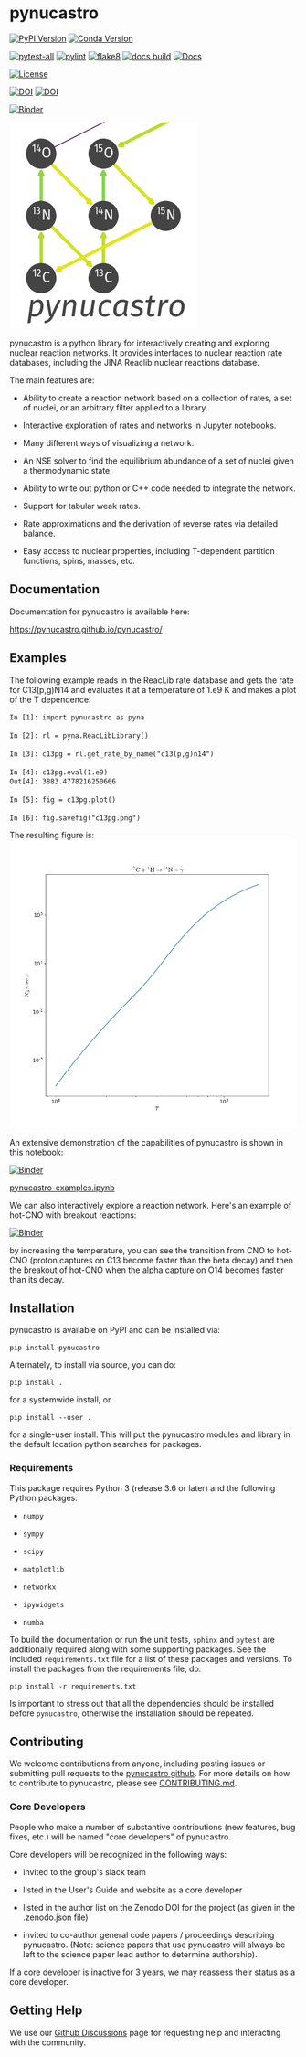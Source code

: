 # pynucastro

[![PyPI Version](https://img.shields.io/pypi/v/pynucastro)](https://pypi.org/project/pynucastro)
[![Conda Version](https://img.shields.io/conda/vn/conda-forge/pynucastro.svg)](https://anaconda.org/conda-forge/pynucastro)

[![pytest-all](https://github.com/pynucastro/pynucastro/actions/workflows/pytest-all.yml/badge.svg?branch=main)](https://github.com/pynucastro/pynucastro/actions/workflows/pytest-all.yml)
[![pylint](https://github.com/pynucastro/pynucastro/actions/workflows/pylint.yml/badge.svg?branch=main)](https://github.com/pynucastro/pynucastro/actions/workflows/pylint.yml)
[![flake8](https://github.com/pynucastro/pynucastro/actions/workflows/flake8.yml/badge.svg?branch=main)](https://github.com/pynucastro/pynucastro/actions/workflows/flake8.yml)
[![docs build](https://github.com/pynucastro/pynucastro/actions/workflows/docs-test.yml/badge.svg)](https://github.com/pynucastro/pynucastro/actions/workflows/docs-test.yml)
[![Docs](https://github.com/pynucastro/pynucastro/workflows/github%20pages/badge.svg)](http://pynucastro.github.io/pynucastro/)

[![License](https://img.shields.io/badge/License-BSD%203--Clause-blue.svg)](https://opensource.org/licenses/BSD-3-Clause)

[![DOI](http://joss.theoj.org/papers/10.21105/joss.00588/status.svg)](https://doi.org/10.21105/joss.00588)
[![DOI](https://zenodo.org/badge/DOI/10.5281/zenodo.1202434.svg)](https://doi.org/10.5281/zenodo.1202434)

[![Binder](https://mybinder.org/badge_logo.svg)](https://mybinder.org/v2/gh/pynucastro/pynucastro/main?filepath=examples%2Fpynucastro-examples.ipynb)


![logo](logo/logo.png)

pynucastro is a python library for interactively creating and
exploring nuclear reaction networks.  It provides interfaces to
nuclear reaction rate databases, including the JINA Reaclib nuclear
reactions database.

The main features are:

  * Ability to create a reaction network based on a collection of rates, a set of nuclei,
    or an arbitrary filter applied to a library.

  * Interactive exploration of rates and networks in Jupyter notebooks.

  * Many different ways of visualizing a network.

  * An NSE solver to find the equilibrium abundance of a set of nuclei given a
    thermodynamic state.

  * Ability to write out python or C++ code needed to integrate the network.

  * Support for tabular weak rates.

  * Rate approximations and the derivation of reverse rates via detailed balance.

  * Easy access to nuclear properties, including T-dependent partition
    functions, spins, masses, etc.


## Documentation

Documentation for pynucastro is available here:

https://pynucastro.github.io/pynucastro/


## Examples

The following example reads in the ReacLib rate database and
gets the rate for C13(p,g)N14 and evaluates it at a
temperature of 1.e9 K and makes a plot of the T dependence:

```
In [1]: import pynucastro as pyna

In [2]: rl = pyna.ReacLibLibrary()

In [3]: c13pg = rl.get_rate_by_name("c13(p,g)n14")

In [4]: c13pg.eval(1.e9)
Out[4]: 3883.4778216250666

In [5]: fig = c13pg.plot()

In [6]: fig.savefig("c13pg.png")

```

The resulting figure is:
![](https://raw.githubusercontent.com/pynucastro/pynucastro/main/examples/c13pg.png)

An extensive demonstration of the capabilities of pynucastro is shown in this notebook:

[![Binder](https://mybinder.org/badge_logo.svg)](https://mybinder.org/v2/gh/pynucastro/pynucastro/main?filepath=examples%2Fpynucastro-examples.ipynb)

[pynucastro-examples.ipynb](https://github.com/pynucastro/pynucastro/blob/main/examples/pynucastro-examples.ipynb)


We can also interactively explore a reaction network.  Here's an example of hot-CNO with breakout reactions:

[![Binder](https://mybinder.org/badge_logo.svg)](https://mybinder.org/v2/gh/pynucastro/pynucastro/HEAD?labpath=examples%2Fhot-CNO-breakout-example.ipynb)

by increasing the temperature, you can see the transition from CNO to
hot-CNO (proton captures on C13 become faster than the beta decay) and
then the breakout of hot-CNO when the alpha capture on O14 becomes
faster than its decay.


## Installation

pynucastro is available on PyPI and can be installed via:
```
pip install pynucastro
```

Alternately, to install via source, you can do:
```
pip install .
```
for a systemwide install, or
```
pip install --user .
```
for a single-user install.  This will put the pynucastro modules and library in
the default location python searches for packages.


### Requirements

This package requires Python 3 (release 3.6 or later) and the following Python packages:

* `numpy`

* `sympy`

* `scipy`

* `matplotlib`

* `networkx`

* `ipywidgets`

* `numba`

To build the documentation or run the unit tests, `sphinx` and
`pytest` are additionally required along with some supporting
packages. See the included `requirements.txt` file for a list of these
packages and versions. To install the packages from the requirements
file, do:
```
pip install -r requirements.txt
```
Is important to stress out that all the dependencies should be 
installed before `pynucastro`, otherwise the installation should be 
repeated.


## Contributing

We welcome contributions from anyone, including posting issues or
submitting pull requests to the [pynucastro github][1]. For more details
on how to contribute to pynucastro, please see [CONTRIBUTING.md][2].

[1]: https://github.com/pynucastro/pynucastro
[2]: https://github.com/pynucastro/pynucastro/blob/main/CONTRIBUTING.md


### Core Developers

People who make a number of substantive contributions (new features,
bug fixes, etc.) will be named "core developers" of pynucastro.

Core developers will be recognized in the following ways:

  * invited to the group's slack team

  * listed in the User's Guide and website as a core developer

  * listed in the author list on the Zenodo DOI for the project
    (as given in the .zenodo.json file)

  * invited to co-author general code papers / proceedings describing
    pynucastro.  (Note: science papers that use pynucastro will always
    be left to the science paper lead author to determine authorship).

If a core developer is inactive for 3 years, we may reassess their
status as a core developer.


## Getting Help

We use our [Github Discussions][3] page for requesting help and
interacting with the community.

[3]: https://github.com/pynucastro/pynucastro/discussions
